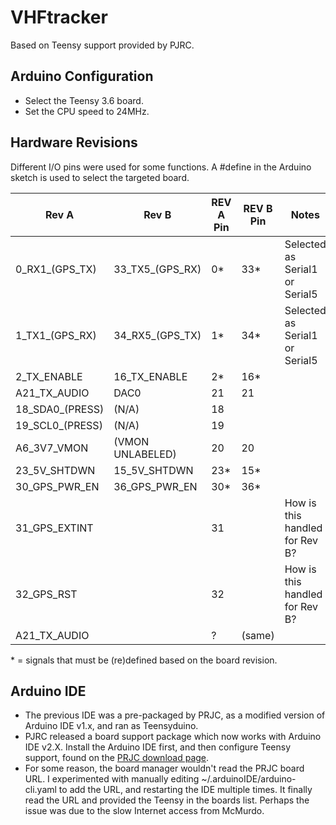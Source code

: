 # VHFtracker

Based on Teensy support provided by PJRC.

## Arduino Configuration
- Select the Teensy 3.6 board.
- Set the CPU speed to 24MHz.
## Hardware Revisions

Different I/O pins were used for some functions. A #define in the Arduino
sketch is used to select the targeted board.

| Rev A          | Rev B           |REV A Pin|REV B Pin| Notes |
|----------------|-----------------|---------|---------|-------|
| 0_RX1_(GPS_TX) | 33_TX5_(GPS_RX) |     0*  |    33*  | Selected as Serial1 or Serial5 |
| 1_TX1_(GPS_RX) | 34_RX5_(GPS_TX) |     1*  |    34*  | Selected as Serial1 or Serial5 |
| 2_TX_ENABLE    | 16_TX_ENABLE    |     2*  |    16*  |       |
| A21_TX_AUDIO   | DAC0            |    21   |    21   |       |
| 18_SDA0_(PRESS)| (N/A)           |    18   |         |       |
| 19_SCL0_(PRESS)| (N/A)           |    19   |         |       |
| A6_3V7_VMON    |(VMON UNLABELED) |    20   |    20   |       |
| 23_5V_SHTDWN   | 15_5V_SHTDWN    |    23*  |    15*  |       |
| 30_GPS_PWR_EN  | 36_GPS_PWR_EN   |    30*  |    36*  |       |
| 31_GPS_EXTINT  |                 |    31   |         | How is this handled for Rev B? |
| 32_GPS_RST     |                 |    32   |         | How is this handled for Rev B? |
| A21_TX_AUDIO   |                 |     ?   |  (same) |       |

\* = signals that must be (re)defined based on the board revision.
## Arduino IDE

- The previous IDE was a pre-packaged by PRJC, as a modified version of Arduino IDE v1.x, 
  and ran as Teensyduino.
- PJRC released a board support package which now works with Arduino IDE v2.X. Install the
  Arduino IDE first, and then configure Teensy support, found on 
  the [PRJC download page](https://www.pjrc.com/teensy/td_download.html).
- For some reason, the board manager wouldn't read the PRJC board URL. I experimented with
  manually editing ~/.arduinoIDE/arduino-cli.yaml to add the URL, and restarting the 
  IDE multiple times. It finally read the URL and provided the Teensy in the boards list.
  Perhaps the issue was due to the slow Internet access from McMurdo.

